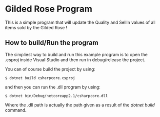 # Gilded Rose Program
This is a simple program that will update the Quality and SellIn values of all items sold by the Gilded Rose !

## How to build/Run the program
The simpliest way to build and run this example program is to open the .csproj inside Visual Studio and then run in debug/release the project.

You can of course build the project by using:
```
$ dotnet build csharpcore.csproj
```

and then you can run the .dll program by using:
```
$ dotnet bin/Debug/netcoreapp2.1/csharpcore.dll
```
Where the .dll path is actually the path given as a result of the *dotnet build* command.